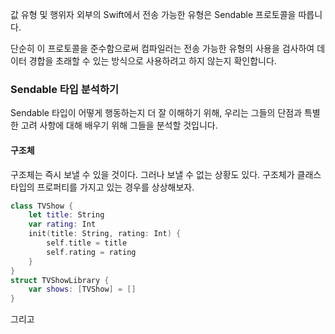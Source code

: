 값 유형 및 행위자 외부의 Swift에서 전송 가능한 유형은 Sendable 프로토콜을 따릅니다.

단순히 이 프로토콜을 준수함으로써 컴파일러는 전송 가능한 유형의 사용을 검사하여 데이터 경합을 초래할 수 있는 방식으로 사용하려고 하지 않는지 확인합니다.

### Sendable 타입 분석하기
Sendable 타입이 어떻게 행동하는지 더 잘 이해하기 위해, 우리는 그들의 단점과 특별한 고려 사항에 대해 배우기 위해 그들을 분석할 것입니다.
#### 구조체
구조체는 즉시 보낼 수 있을 것이다. 그러나 보낼 수 없는 상황도 있다.
구조체가 클래스 타입의 프로퍼티를 가지고 있는 경우를 상상해보자.

```swift
class TVShow {
    let title: String
    var rating: Int
    init(title: String, rating: Int) {
        self.title = title
        self.rating = rating
    }
}
struct TVShowLibrary {
    var shows: [TVShow] = []
}
```

그리고 
